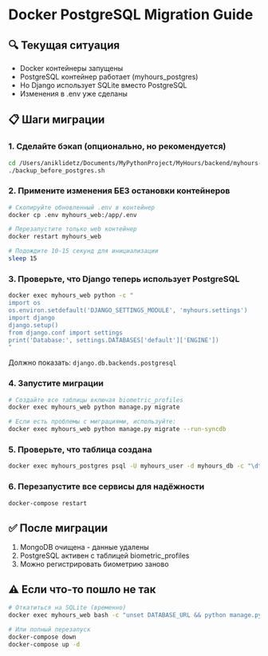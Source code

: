 # Docker PostgreSQL Migration Guide

## 🔍 Текущая ситуация
- Docker контейнеры запущены
- PostgreSQL контейнер работает (myhours_postgres)
- Но Django использует SQLite вместо PostgreSQL
- Изменения в .env уже сделаны

## 📋 Шаги миграции

### 1. Сделайте бэкап (опционально, но рекомендуется)
```bash
cd /Users/aniklidetz/Documents/MyPythonProject/MyHours/backend/myhours-backend
./backup_before_postgres.sh
```

### 2. Примените изменения БЕЗ остановки контейнеров
```bash
# Скопируйте обновленный .env в контейнер
docker cp .env myhours_web:/app/.env

# Перезапустите только web контейнер
docker restart myhours_web

# Подождите 10-15 секунд для инициализации
sleep 15
```

### 3. Проверьте, что Django теперь использует PostgreSQL
```bash
docker exec myhours_web python -c "
import os
os.environ.setdefault('DJANGO_SETTINGS_MODULE', 'myhours.settings')
import django
django.setup()
from django.conf import settings
print('Database:', settings.DATABASES['default']['ENGINE'])
"
```

Должно показать: `django.db.backends.postgresql`

### 4. Запустите миграции
```bash
# Создайте все таблицы включая biometric_profiles
docker exec myhours_web python manage.py migrate

# Если есть проблемы с миграциями, используйте:
docker exec myhours_web python manage.py migrate --run-syncdb
```

### 5. Проверьте, что таблица создана
```bash
docker exec myhours_postgres psql -U myhours_user -d myhours_db -c "\dt biometric*"
```

### 6. Перезапустите все сервисы для надёжности
```bash
docker-compose restart
```

## ✅ После миграции
1. MongoDB очищена - данные удалены
2. PostgreSQL активен с таблицей biometric_profiles
3. Можно регистрировать биометрию заново

## ⚠️ Если что-то пошло не так
```bash
# Откатиться на SQLite (временно)
docker exec myhours_web bash -c "unset DATABASE_URL && python manage.py runserver"

# Или полный перезапуск
docker-compose down
docker-compose up -d
```